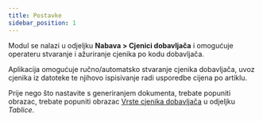 ```yaml
---
title: Postavke
sidebar_position: 1
---
```


Modul se nalazi u odjeljku **Nabava > Cjenici dobavljača** i omogućuje operateru stvaranje i ažuriranje cjenika po kodu dobavljača.

Aplikacija omogućuje ručno/automatsko stvaranje cjenika dobavljača, uvoz cjenika iz datoteke te njihovo ispisivanje radi usporedbe cijena po artiklu.

Prije nego što nastavite s generiranjem dokumenta, trebate popuniti obrazac, trebate popuniti obrazac [Vrste cjenika dobavljača](/docs/configurations/tables/purchase/purchase-price-list-type) u odjeljku *Tablice*.